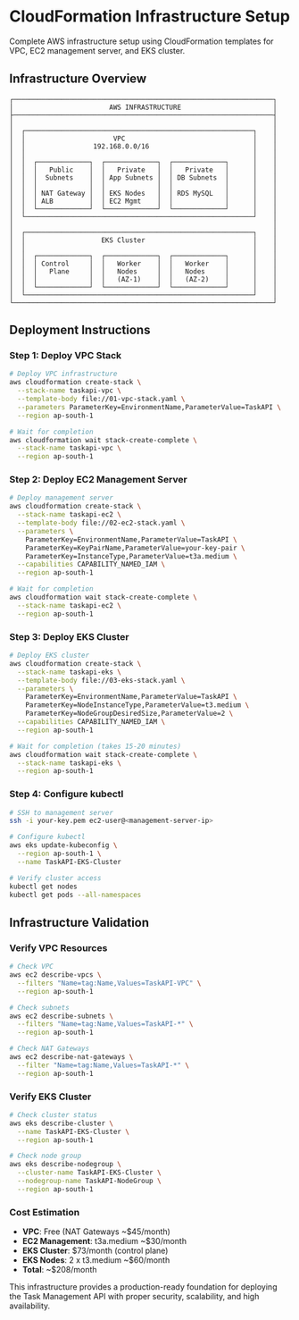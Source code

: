 # CloudFormation Infrastructure Setup

Complete AWS infrastructure setup using CloudFormation templates for VPC, EC2 management server, and EKS cluster.

## Infrastructure Overview

```
┌─────────────────────────────────────────────────────────────────┐
│                        AWS INFRASTRUCTURE                       │
├─────────────────────────────────────────────────────────────────┤
│                                                                 │
│  ┌─────────────────────────────────────────────────────────┐    │
│  │                      VPC                                │    │
│  │                 192.168.0.0/16                          │    │
│  │                                                         │    │
│  │  ┌─────────────┐  ┌─────────────┐  ┌─────────────┐      │    │
│  │  │   Public    │  │   Private   │  │   Private   │      │    │
│  │  │  Subnets    │  │ App Subnets │  │ DB Subnets  │      │    │
│  │  │             │  │             │  │             │      │    │
│  │  │ NAT Gateway │  │ EKS Nodes   │  │ RDS MySQL   │      │    │
│  │  │ ALB         │  │ EC2 Mgmt    │  │             │      │    │
│  │  └─────────────┘  └─────────────┘  └─────────────┘      │    │
│  └─────────────────────────────────────────────────────────┘    │
│                                                                 │
│  ┌─────────────────────────────────────────────────────────┐    │
│  │                   EKS Cluster                           │    │
│  │                                                         │    │
│  │  ┌─────────────┐  ┌─────────────┐  ┌─────────────┐      │    │
│  │  │ Control     │  │   Worker    │  │   Worker    │      │    │
│  │  │   Plane     │  │   Nodes     │  │   Nodes     │      │    │
│  │  │             │  │   (AZ-1)    │  │   (AZ-2)    │      │    │
│  │  └─────────────┘  └─────────────┘  └─────────────┘      │    │
│  └─────────────────────────────────────────────────────────┘    │
└─────────────────────────────────────────────────────────────────┘
```


## Deployment Instructions

### **Step 1: Deploy VPC Stack**
```bash
# Deploy VPC infrastructure
aws cloudformation create-stack \
  --stack-name taskapi-vpc \
  --template-body file://01-vpc-stack.yaml \
  --parameters ParameterKey=EnvironmentName,ParameterValue=TaskAPI \
  --region ap-south-1

# Wait for completion
aws cloudformation wait stack-create-complete \
  --stack-name taskapi-vpc \
  --region ap-south-1
```

### **Step 2: Deploy EC2 Management Server**
```bash
# Deploy management server
aws cloudformation create-stack \
  --stack-name taskapi-ec2 \
  --template-body file://02-ec2-stack.yaml \
  --parameters \
    ParameterKey=EnvironmentName,ParameterValue=TaskAPI \
    ParameterKey=KeyPairName,ParameterValue=your-key-pair \
    ParameterKey=InstanceType,ParameterValue=t3a.medium \
  --capabilities CAPABILITY_NAMED_IAM \
  --region ap-south-1

# Wait for completion
aws cloudformation wait stack-create-complete \
  --stack-name taskapi-ec2 \
  --region ap-south-1
```

### **Step 3: Deploy EKS Cluster**
```bash
# Deploy EKS cluster
aws cloudformation create-stack \
  --stack-name taskapi-eks \
  --template-body file://03-eks-stack.yaml \
  --parameters \
    ParameterKey=EnvironmentName,ParameterValue=TaskAPI \
    ParameterKey=NodeInstanceType,ParameterValue=t3.medium \
    ParameterKey=NodeGroupDesiredSize,ParameterValue=2 \
  --capabilities CAPABILITY_NAMED_IAM \
  --region ap-south-1

# Wait for completion (takes 15-20 minutes)
aws cloudformation wait stack-create-complete \
  --stack-name taskapi-eks \
  --region ap-south-1
```

### **Step 4: Configure kubectl**
```bash
# SSH to management server
ssh -i your-key.pem ec2-user@<management-server-ip>

# Configure kubectl
aws eks update-kubeconfig \
  --region ap-south-1 \
  --name TaskAPI-EKS-Cluster

# Verify cluster access
kubectl get nodes
kubectl get pods --all-namespaces
```

## Infrastructure Validation

### **Verify VPC Resources**
```bash
# Check VPC
aws ec2 describe-vpcs \
  --filters "Name=tag:Name,Values=TaskAPI-VPC" \
  --region ap-south-1

# Check subnets
aws ec2 describe-subnets \
  --filters "Name=tag:Name,Values=TaskAPI-*" \
  --region ap-south-1

# Check NAT Gateways
aws ec2 describe-nat-gateways \
  --filter "Name=tag:Name,Values=TaskAPI-*" \
  --region ap-south-1
```

### **Verify EKS Cluster**
```bash
# Check cluster status
aws eks describe-cluster \
  --name TaskAPI-EKS-Cluster \
  --region ap-south-1

# Check node group
aws eks describe-nodegroup \
  --cluster-name TaskAPI-EKS-Cluster \
  --nodegroup-name TaskAPI-NodeGroup \
  --region ap-south-1
```

### **Cost Estimation**
- **VPC**: Free (NAT Gateways ~$45/month)
- **EC2 Management**: t3a.medium ~$30/month
- **EKS Cluster**: $73/month (control plane)
- **EKS Nodes**: 2 x t3.medium ~$60/month
- **Total**: ~$208/month

This infrastructure provides a production-ready foundation for deploying the Task Management API with proper security, scalability, and high availability.
